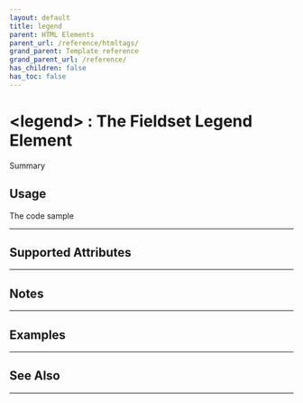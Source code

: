 ```yaml
---
layout: default
title: legend
parent: HTML Elements
parent_url: /reference/htmltags/
grand_parent: Template reference
grand_parent_url: /reference/
has_children: false
has_toc: false
---
```


# &lt;legend&gt; : The Fieldset Legend Element

Summary

## Usage

 The code sample

---

## Supported Attributes


---

## Notes


---

## Examples


---


## See Also


---

